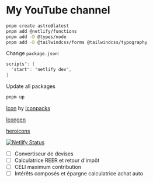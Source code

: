 # My YouTube channel

```bash
pnpm create astro@latest
pnpm add @netlify/functions
pnpm add -D @types/node
pnpm add -D @tailwindcss/forms @tailwindcss/typography
```

Change `package.json`:

```bash
scripts": {
  "start": "netlify dev",
}
```

Update all packages

```bash
pnpm up
```

[Icon](https://www.iconpacks.net/free-icon/youtube-logo-7128.html) by [Iconpacks](https://iconpacks.net/?utm_source=link-attribution&utm_content=7127)

[Icongen](https://cthedot.de/icongen/)

[heroicons](https://heroicons.com/)

[![Netlify Status](https://api.netlify.com/api/v1/badges/254ab723-ddc0-44f1-a1a9-592606b2c308/deploy-status)](https://app.netlify.com/sites/davland7/deploys)

- [ ] Convertiseur de devises
- [ ] Calculatrice REER et retour d'impôt
- [ ] CELI maximum contribution
- [ ] Intérêts composés et épargne calculatrice achat auto
